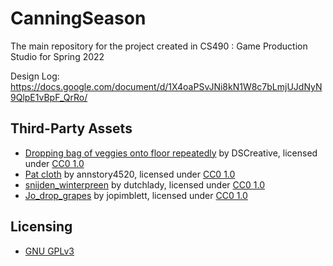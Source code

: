 # CanningSeason
The main repository for the project created in CS490 : Game Production Studio for Spring 2022

Design Log: https://docs.google.com/document/d/1X4oaPSvJNi8kN1W8c7bLmjUJdNyN9QlpE1vBpF_QrRo/

## Third-Party Assets

- [Dropping bag of veggies onto floor repeatedly](https://freesound.org/people/DSCreative/sounds/436495/) by DSCreative, licensed under [CC0 1.0](https://creativecommons.org/publicdomain/zero/1.0/)
- [Pat cloth](https://freesound.org/people/annstory4520/sounds/513428/) by annstory4520, licensed under [CC0 1.0](https://creativecommons.org/publicdomain/zero/1.0/)
- [snijden_winterpreen](https://freesound.org/people/dutchlady/sounds/360794/) by dutchlady, licensed under [CC0 1.0](https://creativecommons.org/publicdomain/zero/1.0/)
- [Jo_drop_grapes](https://freesound.org/people/jopimblett/sounds/388744/) by jopimblett, licensed under [CC0 1.0](https://creativecommons.org/publicdomain/zero/1.0/)

## Licensing

- [GNU GPLv3](https://www.gnu.org/licenses/gpl-howto.html)

